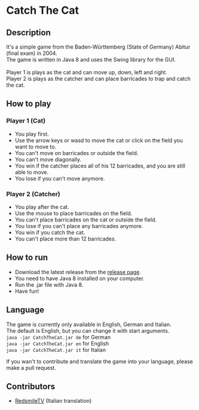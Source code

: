 # Catch The Cat

## Description 
It's a simple game from the Baden-Württemberg (State of Germany) Abitur (final exam) in 2004. <Br>
The game is written in Java 8 and uses the Swing library for the GUI. <Br>
<br>
Player 1 is plays as the cat and can move up, down, left and right. <Br>
Player 2 is plays as the catcher and can place barricades to trap and catch the cat. <Br>

## How to play

### Player 1 (Cat)
- You play first.
- Use the arrow keys or wasd to move the cat or click on the field you want to move to.
- You can't move on barricades or outside the field.
- You can't move diagonally.
- You win if the catcher places all of his 12 barricades, and you are still able to move.
- You lose if you can't move anymore.

### Player 2 (Catcher)
- You play after the cat.
- Use the mouse to place barricades on the field.
- You can't place barricades on the cat or outside the field.
- You lose if you can't place any barricades anymore.
- You win if you catch the cat.
- You can't place more than 12 barricades.

## How to run
- Download the latest release from the [release page](https://www.github.com/MCmoderSD/CatchTheCat/releases).
- You need to have Java 8 installed on your computer.
- Run the .jar file with Java 8.
- Have fun!

## Language
The game is currently only available in English, German and Italian. <Br>
The default is English, but you can change it with start arguments. <Br>
`java -jar CatchTheCat.jar de` for German <Br>
`java -jar CatchTheCat.jar en` for English <Br>
`java -jar CatchTheCat.jar it` for Italian <Br>

If you wan't to contribute and translate the game into your language, please make a pull request. <Br>

## Contributors
- [RedsmileTV](https://github.com/Redsmiletv) (Italian translation)